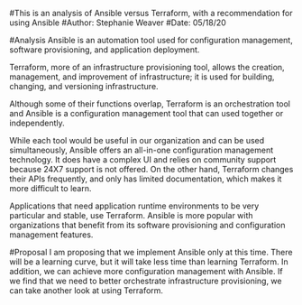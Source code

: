 #This is an analysis of Ansible versus Terraform, with a recommendation for using Ansible
#Author: Stephanie Weaver
#Date: 05/18/20


#Analysis
Ansible is an automation tool used for configuration management, software provisioning, and application deployment. 

Terraform, more of an infrastructure provisioning tool, allows the creation, management, and improvement of infrastructure; it is used for building, changing, and versioning infrastructure.

Although some of their functions overlap, Terraform is an orchestration tool and Ansible is a configuration management tool that can used together or independently.

While each tool would be useful in our organization and can be used simultaneously, Ansible offers an all-in-one configuration management technology. It does have a complex UI and relies on community support because 24X7 support is not offered. On the other hand, Terraform changes their APIs frequently, and only has limited documentation, which makes it more difficult to learn.

Applications that need application runtime environments to be very particular and stable, use Terraform. Ansible is more popular with organizations that benefit from its software provisioning and configuration management features.


#Proposal
I am proposing that we implement Ansible only at this time. There will be a learning curve, but it will take less time than learning Terraform. In addition, we can achieve more configuration management with Ansible. If we find that we need to better orchestrate infrastructure provisioning, we can take another look at using Terraform.
